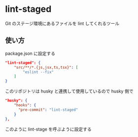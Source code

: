# lint-staged

Git のステージ環境にあるファイルを lint してくれるツール

## 使い方

package.json に設定する

```json
"lint-staged": {
    "src/**/*.{js,jsx,ts,tsx}": [
        "eslint --fix"
    ]
}
```

このリポジトリは husky と連携して使用しているので husky 側で

```json
"husky": {
    "hooks": {
      "pre-commit": "lint-staged"
    }
},
```

このように lint-stage を呼ぶように設定する
